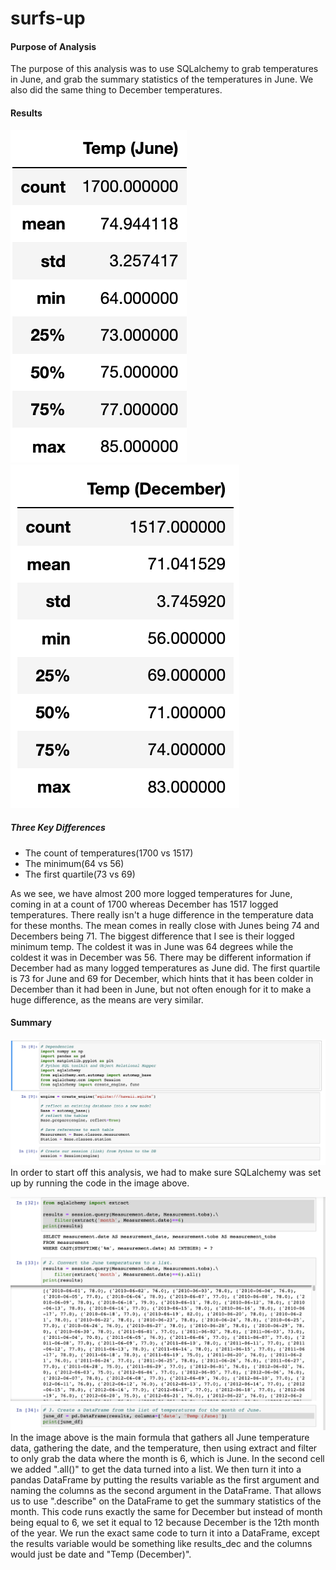# surfs-up
#### Purpose of Analysis
The purpose of this analysis was to use SQLalchemy to grab temperatures in June, and grab the summary statistics of the temperatures in June. We also did the same thing to December temperatures.
#### Results

![](junetemp.png) ![](dectemps.png)
##### Three Key Differences
* The count of temperatures(1700 vs 1517)
* The minimum(64 vs 56)
* The first quartile(73 vs 69)

As we see, we have almost 200 more logged temperatures for June, coming in at a count of 1700 whereas December has 1517 logged temperatures. There really isn't a huge difference in the temperature data for these months. The mean comes in really close with Junes being 74 and Decembers being 71. The biggest difference that I see is their logged minimum temp. The coldest it was in June was 64 degrees while the coldest it was in December was 56. There may be different information if December had as many logged temperatures as June did. The first quartile is 73 for June and 69 for December, which hints that it has been colder in December than it had been in June, but not often enough for it to make a huge difference, as the means are very similar.

#### Summary
![](prep.png)
In order to start off this analysis, we had to make sure SQLalchemy was set up by running the code in the image above.

![](june.png)
In the image above is the main formula that gathers all June temperature data, gathering the date, and the temperature, then using extract and filter to only grab the data where the month is 6, which is June. In the second cell we added ".all()" to get the data turned into a list. We then turn it into a pandas DataFrame by putting the results variable as the first argument and naming the columns as the second argument in the DataFrame. That allows us to use ".describe" on the DataFrame to get the summary statistics of the month. This code runs exactly the same for December but instead of month being equal to 6, we set it equal to 12 because December is the 12th month of the year. We run the exact same code to turn it into a DataFrame, except the results variable would be something like results_dec and the columns would just be date and "Temp (December)".
